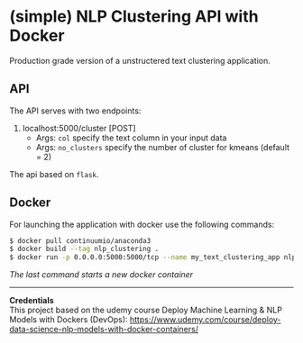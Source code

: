 # (simple) NLP Clustering API with Docker
Production grade version of a unstructered text clustering application.


## API
The API serves with two endpoints:
 1. localhost:5000/cluster [POST]
    - Args: `col` specify the text column in your input data
    - Args: `no_clusters` specify the number of cluster for kmeans (default = 2)

The api based on `flask`. 

## Docker
For launching the application  with docker use the following commands:
```bash
$ docker pull continuumio/anaconda3   
$ docker build --tag nlp_clustering .    
$ docker run -p 0.0.0.0:5000:5000/tcp --name my_text_clustering_app nlp_clustering  
```



*The last command starts a new docker container*


***
**Credentials**  
This project based on the udemy course Deploy Machine Learning & NLP Models with Dockers (DevOps): https://www.udemy.com/course/deploy-data-science-nlp-models-with-docker-containers/
